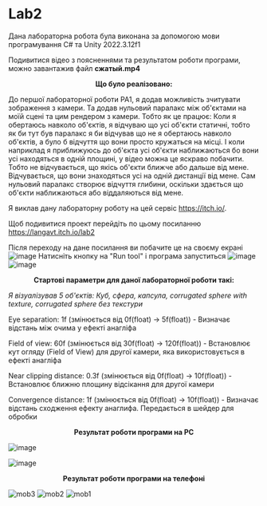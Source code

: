 # Lab2

Дана лабораторна робота була виконана за допомогою мови програмування C# та Unity 2022.3.12f1

Подивитися відео з поясненнями та результатом роботи програми, можно завантажив файл **сжатый.mp4**

<div align="center">

**Що було реалізовано:**

</div>

До першої лабораторної роботи PA1, я додав можливість зчитувати зображення з камери.
Та додав нульовий паралакс між об'єктами на моїй сцені та цим рендером з камери. 
Тобто як це працює:
Коли я обертаюсь навколо об'єктів, я відчуваю що усі об'єкти статичні, тобто як би тут був паралакс я би відчував що не я обертаюсь навколо об'єктів, а було б відчуття що вони просто кружаться на місці. 
І коли наприклад я приближуюсь до об'єкта усі об'єкти наближаються бо вони усі находяться в одній площині, у відео можна це яскраво побачити. Тобто не відчувається, що якісь об'єкти ближче або дальше від мене. Відчувається, що вони знаходяться усі на одній дистанції від мене.
Сам нульовий паралакс створює відчуття глибини, оскільки здається що об'єкти наближаються або віддаляються від мене.

Я виклав дану лабораторну роботу на цей сервіс https://itch.io/. 

Щоб подивитися проект перейдіть по цьому посиланню https://langavt.itch.io/lab2

Після переходу на дане посилання ви побачите це на своєму екрані
![image](https://github.com/Vlad-vt/PA1/assets/65038865/5aa5fc87-6c2a-44cf-ac02-30e913380b0c)
Натисніть кнопку на "Run tool" і програма запуститься
![image](https://github.com/Vlad-vt/PA1/assets/65038865/fc8407a3-30e4-42ad-becd-9276440e22a1)
![image](https://github.com/Vlad-vt/PA1/assets/65038865/416d4d48-26ff-4a27-8254-ceb65e8744d3)

<div align="center">

**Стартові параметри для даної лабораторної роботи такі:**

</div>


_Я візуалізував 5 об'єктів: Куб, сфера, капсула, corrugated sphere with texture, corrugated sphere без текстури_


Eye separation: 1f (змінюється від 0f(float) -> 5f(float)) - Визначає відстань між очима у ефекті анагліфа 

Field of view: 60f (змінюється від 30f(float) -> 120f(float)) - Встановлює кут огляду (Field of View) для другої камери, яка використовується в ефекті анагліфа

Near clipping distance: 0.3f (змінюється від 0f(float) -> 10f(float)) - Встановлює ближню площину відсікання для другої камери

Convergence distance: 1f (змінюється від 0f(float) -> 10f(float)) - Визначає відстань сходження ефекту анаглифа. Передається в шейдер для обробки

<div align="center">

**Результат роботи програми на PC**

</div>

![image](https://github.com/Vlad-vt/PA2/assets/65038865/44411925-d0e7-4ad4-8b34-a668cbf3ee31)

![image](https://github.com/Vlad-vt/PA2/assets/65038865/1fcb37fb-9e1c-44a4-ad73-0838eced78b6)


<div align="center">

**Результат роботи програми на телефоні**

</div>

![mob3](https://github.com/Vlad-vt/PA2/assets/65038865/0f5680a6-8121-421c-887b-5272bbbd095e)
![mob2](https://github.com/Vlad-vt/PA2/assets/65038865/468ebff7-f2ab-4482-890b-d5f724323547)
![mob1](https://github.com/Vlad-vt/PA2/assets/65038865/52aeaef9-be50-45e3-a0d5-441b3cb6dd99)

